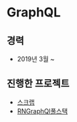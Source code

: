 # GraphQL

## 경력
- 2019년 3월 ~
## 진행한 프로젝트
- [스크랩](../2019/스크랩.md)
- [RNGraphQl풀스택](../2020/RNGraphQl풀스택.md)